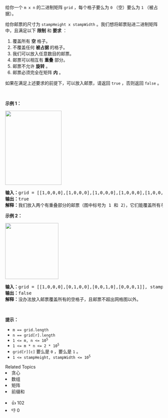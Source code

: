 <p>给你一个&nbsp;<code>m x n</code>&nbsp;的二进制矩阵&nbsp;<code>grid</code>&nbsp;，每个格子要么为&nbsp;<code>0</code>&nbsp;（空）要么为&nbsp;<code>1</code>&nbsp;（被占据）。</p>

<p>给你邮票的尺寸为&nbsp;<code>stampHeight x stampWidth</code>&nbsp;。我们想将邮票贴进二进制矩阵中，且满足以下&nbsp;<strong>限制</strong>&nbsp;和&nbsp;<strong>要求</strong>&nbsp;：</p>

<ol> 
 <li>覆盖所有 <strong>空</strong>&nbsp;格子。</li> 
 <li>不覆盖任何 <strong>被占据&nbsp;</strong>的格子。</li> 
 <li>我们可以放入任意数目的邮票。</li> 
 <li>邮票可以相互有 <strong>重叠</strong>&nbsp;部分。</li> 
 <li>邮票不允许 <strong>旋转</strong>&nbsp;。</li> 
 <li>邮票必须完全在矩阵 <strong>内</strong>&nbsp;。</li> 
</ol>

<p>如果在满足上述要求的前提下，可以放入邮票，请返回&nbsp;<code>true</code>&nbsp;，否则返回<i>&nbsp;</i><code>false</code>&nbsp;。</p>

<p>&nbsp;</p>

<p><strong>示例 1：</strong></p>

<p><img alt="" src="https://assets.leetcode.com/uploads/2021/11/03/ex1.png" style="width: 180px; height: 237px;" /></p>

<pre><b>输入：</b>grid = [[1,0,0,0],[1,0,0,0],[1,0,0,0],[1,0,0,0],[1,0,0,0]], stampHeight = 4, stampWidth = 3
<b>输出：</b>true
<b>解释：</b>我们放入两个有重叠部分的邮票（图中标号为 1 和 2），它们能覆盖所有与空格子。
</pre>

<p><strong>示例 2：</strong></p>

<p><img alt="" src="https://assets.leetcode.com/uploads/2021/11/03/ex2.png" style="width: 170px; height: 179px;" /></p>

<pre><b>输入：</b>grid = [[1,0,0,0],[0,1,0,0],[0,0,1,0],[0,0,0,1]], stampHeight = 2, stampWidth = 2 
<b>输出：</b>false 
<b>解释：</b>没办法放入邮票覆盖所有的空格子，且邮票不超出网格图以外。
</pre>

<p>&nbsp;</p>

<p><strong>提示：</strong></p>

<ul> 
 <li><code>m == grid.length</code></li> 
 <li><code>n == grid[r].length</code></li> 
 <li><code>1 &lt;= m, n &lt;= 10<sup>5</sup></code></li> 
 <li><code>1 &lt;= m * n &lt;= 2 * 10<sup>5</sup></code></li> 
 <li><code>grid[r][c]</code> 要么是&nbsp;<code>0</code>&nbsp;，要么是&nbsp;<code>1</code> 。</li> 
 <li><code>1 &lt;= stampHeight, stampWidth &lt;= 10<sup>5</sup></code></li> 
</ul>

<div><div>Related Topics</div><div><li>贪心</li><li>数组</li><li>矩阵</li><li>前缀和</li></div></div><br><div><li>👍 102</li><li>👎 0</li></div>